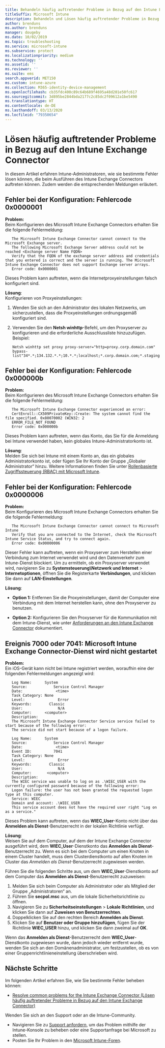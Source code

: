 ```yaml
---
title: Behandeln häufig auftretender Probleme in Bezug auf den Intune Exchange Connector
titleSuffix: Microsoft Intune
description: Behandeln und Lösen häufig auftretender Probleme in Bezug auf den lokalen Microsoft Intune Exchange Connector
author: brenduns
ms.author: brenduns
manager: dougeby
ms.date: 10/02/2019
ms.topic: troubleshooting
ms.service: microsoft-intune
ms.subservice: protect
ms.localizationpriority: medium
ms.technology: ''
ms.assetid: ''
ms.reviewer: ''
ms.suite: ems
search.appverid: MET150
ms.custom: intune-azure
ms.collection: M365-identity-device-management
ms.openlocfilehash: cb35fdc400c89c64b689f4695a48d201e50fc617
ms.sourcegitcommit: 3d895be2844bda2177c2c85dc2f09612a1be5490
ms.translationtype: HT
ms.contentlocale: de-DE
ms.lasthandoff: 03/13/2020
ms.locfileid: "79350654"
---
```

# <a name="resolve-common-errors-for-the-intune-exchange-connector"></a>Lösen häufig auftretender Probleme in Bezug auf den Intune Exchange Connector

In diesem Artikel erfahren Intune-Administratoren, wie sie bestimmte Fehler lösen können, die beim Ausführen des Intune Exchange Connectors auftreten können. Zudem werden die entsprechenden Meldungen erläutert.  

## <a name="configuration-failed-and-returned-error-code-0x0000001"></a>Fehler bei der Konfiguration: Fehlercode 0x0000001

**Problem:**  
Beim Konfigurieren des Microsoft Intune Exchange Connectors erhalten Sie die folgende Fehlermeldung:

```
   The Microsoft Intune Exchange Connector cannot connect to the Microsoft Exchange server.  
   The following Microsoft Exchange Server address could not be reached <Exchange server Name FQDN>  
   Verify that the FQDN of the exchange server address and credentials that you entered is correct and the server is running. The Microsoft Intune Exchange Connector does not support Exchange server arrays.  
   Error code: 0x0000001  
```

Dieses Problem kann auftreten, wenn die Internetproxyeinstellungen falsch konfiguriert sind.

**Lösung**:  
Konfigurieren von Proxyeinstellungen:
1. Wenden Sie sich an den Administrator des lokalen Netzwerks, um sicherzustellen, dass die Proxyeinstellungen ordnungsgemäß konfiguriert sind. 
2. Verwenden Sie den **Netsh winhttp**-Befehl, um den Proxyserver zu konfigurieren und die erforderliche Ausschlussliste hinzuzufügen. Beispiel:  

   ```
   Netsh winhttp set proxy proxy-server="http=proxy.corp.domain.com" bypass-list"34*.*;134.132.*.*;10.*.*;localhost;*.corp.domain.com;*.staging.domain.com"
   ```

## <a name="configuration-failed-and-returned-error-code-0x000000b"></a>Fehler bei der Konfiguration: Fehlercode 0x000000b   

**Problem:**  
Beim Konfigurieren des Microsoft Intune Exchange Connectors erhalten Sie die folgende Fehlermeldung:  

```
   The Microsoft Intune Exchange Connector experienced an error:  
   CertEnroll::CX509PrivateKey::Create: The system cannot find the file specified. 0x80070002 (WIN32: 2  
   ERROR_FILE_NOT_FOUND  
   Error code: 0x000000b  
```
Dieses Problem kann auftreten, wenn das Konto, das Sie für die Anmeldung bei Intune verwendet haben, kein globales Intune-Administratorkonto ist.

**Lösung**:  
Melden Sie sich bei Intune mit einem Konto an, das ein globales Administratorkonto ist, oder fügen Sie Ihr Konto der Gruppe „Globaler Administrator“ hinzu. Weitere Informationen finden Sie unter [Rollenbasierte Zugriffssteuerung (RBAC) mit Microsoft Intune](../fundamentals/role-based-access-control.md).

## <a name="configuration-failed-and-returned-error-code-0x0000006"></a>Fehler bei der Konfiguration: Fehlercode 0x0000006

**Problem:**  
Beim Konfigurieren des Microsoft Intune Exchange Connectors erhalten Sie die folgende Fehlermeldung:  

```  
   The Microsoft Intune Exchange Connector cannot connect to Microsoft Intune  
   Verify that you are connected to the Internet, check the Microsoft Intune Service Status, and try to connect again.  
   Error code: 0x00000006  
```  
Dieser Fehler kann auftreten, wenn ein Proxyserver zum Herstellen einer Verbindung zum Internet verwendet wird und den Datenverkehr zum Intune-Dienst blockiert. Um zu ermitteln, ob ein Proxyserver verwendet wird, navigieren Sie zu **Systemsteuerung\Netzwerk und Internet** > **Internetoptionen**, öffnen Sie die Registerkarte **Verbindungen**, und klicken Sie dann auf **LAN-Einstellungen**.

**Lösung**:  

- **Option 1:** Entfernen Sie die Proxyeinstellungen, damit der Computer eine Verbindung mit dem Internet herstellen kann, ohne den Proxyserver zu benutzen.  

- **Option 2:** Konfigurieren Sie den Proxyserver für die Kommunikation mit dem Intune-Dienst, wie unter [Anforderungen an den Intune Exchange Connector](exchange-connector-install.md#intune-exchange-connector-requirements) dokumentiert.



## <a name="event-7000-or-7041-microsoft-intune-exchange-connector-service-wont-start"></a>Ereignis 7000 oder 7041: Microsoft Intune Exchange Connector-Dienst wird nicht gestartet

**Problem:**  
Ein iOS-Gerät kann nicht bei Intune registriert werden, woraufhin eine der folgenden Fehlermeldungen angezeigt wird:  

```  
   Log Name:      System
   Source:            Service Control Manager
   Date:               <time>
   Task Category: None
   Level:               Error
   Keywords:        Classic
   User:                N/A
   Computer:      <computer>
   Description:
   The Microsoft Intune Exchange Connector Service service failed to start because of the following error:  
   The service did not start because of a logon failure.
```  

```  
   Log Name:      System
   Source:            Service Control Manager
   Date:               <time>
   Event ID:          7041
   Task Category: None
   Level:               Error   
   Keywords:        Classic
   User:                N/A
   Computer:       <computer>
   Description:
   The WIEC service was unable to log on as .\WIEC_USER with the currently configured password because of the following error:
   Logon failure: the user has not been granted the requested logon type at this computer.
   Service: WIEC
   Domain and account: .\WIEC_USER
   This service account does not have the required user right "Log on as a service."  
```
Dieses Problem kann auftreten, wenn das **WIEC_User**-Konto nicht über das **Anmelden als Dienst**-Benutzerrecht in der lokalen Richtlinie verfügt.

**Lösung**:  
Weisen Sie auf dem Computer, auf dem der Intune Exchange Connector ausgeführt wird, dem **WIEC_User**-Dienstkonto das **Anmelden als Dienst**-Benutzerrecht zu. Wenn es sich bei dem Computer um einen Knoten in einem Cluster handelt, muss dem Clusterdienstkonto auf allen Knoten im Cluster das *Anmelden als Dienst*-Benutzerrecht zugewiesen werden.  

Führen Sie die folgenden Schritte aus, um dem **WIEC_User**-Dienstkonto auf dem Computer das **Anmelden als Dienst**-Benutzerrecht zuzuweisen:

1. Melden Sie sich beim Computer als Administrator oder als Mitglied der Gruppe „Administratoren“ an.
2. Führen Sie **secpol.msc** aus, um die lokale Sicherheitsrichtlinie zu öffnen.
3. Navigieren Sie zu **Sicherheitseinstellungen** > **Lokale Richtlinien**, und klicken Sie dann auf **Zuweisen von Benutzerrechten**.
4. Doppelklicken Sie auf den rechten Bereich **Anmelden als Dienst**.
5. Klicken Sie auf **Benutzer oder Gruppe hinzufügen**, fügen Sie der Richtlinie **WIEC_USER** hinzu, und klicken Sie dann zweimal auf **OK**.

Wenn das **Anmelden als Dienst**-Benutzerrecht dem **WIEC_User**-Dienstkonto zugewiesen wurde, dann jedoch wieder entfernt wurde, wenden Sie sich an den Domänenadministrator, um festzustellen, ob es von einer Gruppenrichtlinieneinstellung überschrieben wird.  

## <a name="next-steps"></a>Nächste Schritte  

Im folgenden Artikel erfahren Sie, wie Sie bestimmte Fehler beheben können:
- [Resolve common problems for the Intune Exchange Connector (Lösen häufig auftretender Probleme in Bezug auf den Intune Exchange Connector)](troubleshoot-exchange-connector-common-problems.md) 

Wenden Sie sich an den Support oder an die Intune-Community.
- Navigieren Sie zu [Support anfordern](../fundamentals/get-support.md), um das Problem mithilfe der Intune-Konsole zu beheben oder eine Supportanfrage bei Microsoft zu stellen. 
- Posten Sie Ihr Problem in den [Microsoft Intune-Foren](https://social.technet.microsoft.com/Forums/en-US/home?forum=microsoftintuneprod).  
